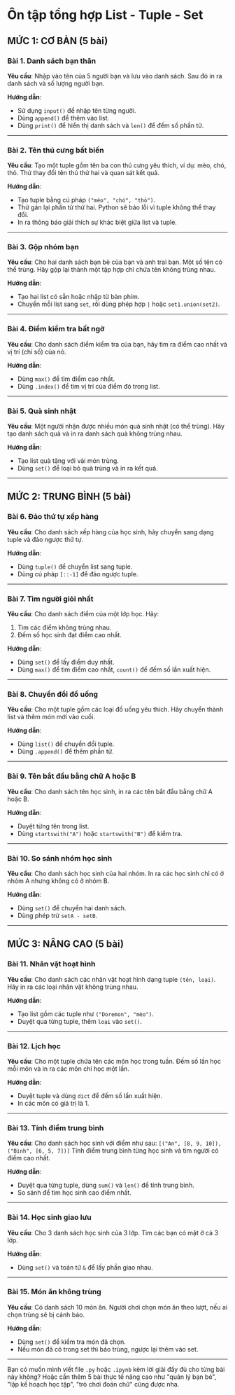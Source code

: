 # Ôn tập tổng hợp List - Tuple - Set

## MỨC 1: CƠ BẢN (5 bài)

### Bài 1. Danh sách bạn thân

**Yêu cầu**: Nhập vào tên của 5 người bạn và lưu vào danh sách.
Sau đó in ra danh sách và số lượng người bạn.

**Hướng dẫn**:

* Sử dụng `input()` để nhập tên từng người.
* Dùng `append()` để thêm vào list.
* Dùng `print()` để hiển thị danh sách và `len()` để đếm số phần tử.

---

### Bài 2. Tên thú cưng bất biến

**Yêu cầu**: Tạo một tuple gồm tên ba con thú cưng yêu thích, ví dụ: mèo, chó, thỏ.
Thử thay đổi tên thú thứ hai và quan sát kết quả.

**Hướng dẫn**:

* Tạo tuple bằng cú pháp `("mèo", "chó", "thỏ")`.
* Thử gán lại phần tử thứ hai. Python sẽ báo lỗi vì tuple không thể thay đổi.
* In ra thông báo giải thích sự khác biệt giữa list và tuple.

---

### Bài 3. Gộp nhóm bạn

**Yêu cầu**: Cho hai danh sách bạn bè của bạn và anh trai bạn. Một số tên có thể trùng.
Hãy gộp lại thành một tập hợp chỉ chứa tên không trùng nhau.

**Hướng dẫn**:

* Tạo hai list có sẵn hoặc nhập từ bàn phím.
* Chuyển mỗi list sang `set`, rồi dùng phép hợp `|` hoặc `set1.union(set2)`.

---

### Bài 4. Điểm kiểm tra bất ngờ

**Yêu cầu**: Cho danh sách điểm kiểm tra của bạn, hãy tìm ra điểm cao nhất và vị trí (chỉ số) của nó.

**Hướng dẫn**:

* Dùng `max()` để tìm điểm cao nhất.
* Dùng `.index()` để tìm vị trí của điểm đó trong list.

---

### Bài 5. Quà sinh nhật

**Yêu cầu**: Một người nhận được nhiều món quà sinh nhật (có thể trùng).
Hãy tạo danh sách quà và in ra danh sách quà không trùng nhau.

**Hướng dẫn**:

* Tạo list quà tặng với vài món trùng.
* Dùng `set()` để loại bỏ quà trùng và in ra kết quả.

---

## MỨC 2: TRUNG BÌNH (5 bài)

### Bài 6. Đảo thứ tự xếp hàng

**Yêu cầu**: Cho danh sách xếp hàng của học sinh, hãy chuyển sang dạng tuple và đảo ngược thứ tự.

**Hướng dẫn**:

* Dùng `tuple()` để chuyển list sang tuple.
* Dùng cú pháp `[::-1]` để đảo ngược tuple.

---

### Bài 7. Tìm người giỏi nhất

**Yêu cầu**: Cho danh sách điểm của một lớp học. Hãy:

1. Tìm các điểm không trùng nhau.
2. Đếm số học sinh đạt điểm cao nhất.

**Hướng dẫn**:

* Dùng `set()` để lấy điểm duy nhất.
* Dùng `max()` để tìm điểm cao nhất, `count()` để đếm số lần xuất hiện.

---

### Bài 8. Chuyển đổi đồ uống

**Yêu cầu**: Cho một tuple gồm các loại đồ uống yêu thích.
Hãy chuyển thành list và thêm món mới vào cuối.

**Hướng dẫn**:

* Dùng `list()` để chuyển đổi tuple.
* Dùng `.append()` để thêm phần tử.

---

### Bài 9. Tên bắt đầu bằng chữ A hoặc B

**Yêu cầu**: Cho danh sách tên học sinh, in ra các tên bắt đầu bằng chữ A hoặc B.

**Hướng dẫn**:

* Duyệt từng tên trong list.
* Dùng `startswith("A")` hoặc `startswith("B")` để kiểm tra.

---

### Bài 10. So sánh nhóm học sinh

**Yêu cầu**: Cho danh sách học sinh của hai nhóm.
In ra các học sinh chỉ có ở nhóm A nhưng không có ở nhóm B.

**Hướng dẫn**:

* Dùng `set()` để chuyển hai danh sách.
* Dùng phép trừ `setA - setB`.

---

## MỨC 3: NÂNG CAO (5 bài)

### Bài 11. Nhân vật hoạt hình

**Yêu cầu**: Cho danh sách các nhân vật hoạt hình dạng tuple `(tên, loại)`.
Hãy in ra các loại nhân vật không trùng nhau.

**Hướng dẫn**:

* Tạo list gồm các tuple như `("Doremon", "mèo")`.
* Duyệt qua từng tuple, thêm `loại` vào `set()`.

---

### Bài 12. Lịch học

**Yêu cầu**: Cho một tuple chứa tên các môn học trong tuần.
Đếm số lần học mỗi môn và in ra các môn chỉ học một lần.

**Hướng dẫn**:

* Duyệt tuple và dùng `dict` để đếm số lần xuất hiện.
* In các môn có giá trị là 1.

---

### Bài 13. Tính điểm trung bình

**Yêu cầu**: Cho danh sách học sinh với điểm như sau:
`[("An", [8, 9, 10]), ("Bình", [6, 5, 7])]`
Tính điểm trung bình từng học sinh và tìm người có điểm cao nhất.

**Hướng dẫn**:

* Duyệt qua từng tuple, dùng `sum()` và `len()` để tính trung bình.
* So sánh để tìm học sinh cao điểm nhất.

---

### Bài 14. Học sinh giao lưu

**Yêu cầu**: Cho 3 danh sách học sinh của 3 lớp.
Tìm các bạn có mặt ở cả 3 lớp.

**Hướng dẫn**:

* Dùng `set()` và toán tử `&` để lấy phần giao nhau.

---

### Bài 15. Món ăn không trùng

**Yêu cầu**: Có danh sách 10 món ăn.
Người chơi chọn món ăn theo lượt, nếu ai chọn trùng sẽ bị cảnh báo.

**Hướng dẫn**:

* Dùng `set()` để kiểm tra món đã chọn.
* Nếu món đã có trong set thì báo trùng, ngược lại thêm vào set.

---

Bạn có muốn mình viết file `.py` hoặc `.ipynb` kèm lời giải đầy đủ cho từng bài này không?
Hoặc cần thêm 5 bài thực tế nâng cao như "quản lý bạn bè", "lập kế hoạch học tập", "trò chơi đoán chữ" cũng được nha.
